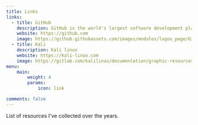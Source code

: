 ```yaml
---
title: Links
links:
  - title: GitHub
    description: GitHub is the world's largest software development platform.
    website: https://github.com
    image: https://github.githubassets.com/images/modules/logos_page/GitHub-Mark.png
  - title: Kali
    description: Kali linux
    website: https://kali-linux.com
    image: https://gitlab.com/kalilinux/documentation/graphic-resources/-/raw/master/kali-icon/circle-1/kali-dragon-circle-basic-blue.png
menu:
    main: 
        weight: 4
        params:
            icon: link

comments: false
---
```


List of resources I've collected over the years.

<!-- To use this feature, add `links` section to frontmatter. -->

<!-- This page's frontmatter:

```yaml
links:
  - title: GitHub
    description: GitHub is the world's largest software development platform.
    website: https://github.com
    image: https://github.githubassets.com/images/modules/logos_page/GitHub-Mark.png
  - title: TypeScript
    description: TypeScript is a typed superset of JavaScript that compiles to plain JavaScript.
    website: https://www.typescriptlang.org
    image: ts-logo-128.jpg
``` -->

<!-- `image` field accepts both local and external images. -->
